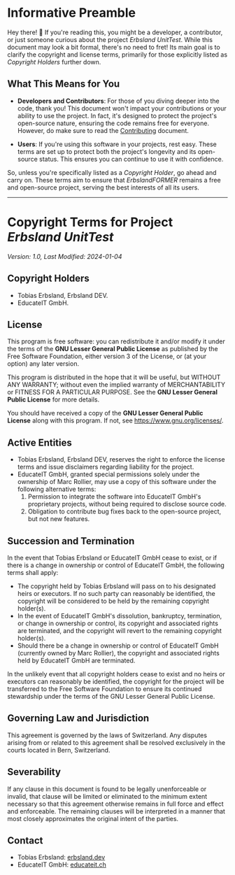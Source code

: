 
# Informative Preamble

Hey there! 👋 If you're reading this, you might be a developer, a contributor, or just someone curious about the project *Erbsland UnitTest*. While this document may look a bit formal, there's no need to fret! Its main goal is to clarify the copyright and license terms, primarily for those explicitly listed as *Copyright Holders* further down.

## What This Means for You

- **Developers and Contributors**: For those of you diving deeper into the code, thank you! This document won't impact your contributions or your ability to use the project. In fact, it's designed to protect the project's open-source nature, ensuring the code remains free for everyone. However, do make sure to read the [Contributing](./CONTRIBUTING.md) document.

- **Users**: If you're using this software in your projects, rest easy. These terms are set up to protect both the project's longevity and its open-source status. This ensures you can continue to use it with confidence.

So, unless you're specifically listed as a *Copyright Holder*, go ahead and carry on. These terms aim to ensure that *ErbslandFORMER* remains a free and open-source project, serving the best interests of all its users.

---

# Copyright Terms for Project *Erbsland UnitTest*

_Version: 1.0, Last Modified: 2024-01-04_

## Copyright Holders

- Tobias Erbsland, Erbsland DEV.
- EducateIT GmbH.

## License

This program is free software: you can redistribute it and/or modify it under the terms of the **GNU Lesser General Public License** as published by the Free Software Foundation, either version 3 of the License, or (at your option) any later version.

This program is distributed in the hope that it will be useful, but WITHOUT ANY WARRANTY; without even the implied warranty of MERCHANTABILITY or FITNESS FOR A PARTICULAR PURPOSE.  See the **GNU Lesser General Public License** for more details.

You should have received a copy of the **GNU Lesser General Public License** along with this program.  If not, see <https://www.gnu.org/licenses/>.

## Active Entities

- Tobias Erbsland, Erbsland DEV, reserves the right to enforce the license terms and issue disclaimers regarding liability for the project.
- EducateIT GmbH, granted special permissions solely under the ownership of Marc Rollier, may use a copy of this software under the following alternative terms:
  1. Permission to integrate the software into EducateIT GmbH's proprietary projects, without being required to disclose source code.
  2. Obligation to contribute bug fixes back to the open-source project, but not new features.

## Succession and Termination

In the event that Tobias Erbsland or EducateIT GmbH cease to exist, or if there is a change in ownership or control of EducateIT GmbH, the following terms shall apply:

- The copyright held by Tobias Erbsland will pass on to his designated heirs or executors. If no such party can reasonably be identified, the copyright will be considered to be held by the remaining copyright holder(s).
- In the event of EducateIT GmbH's dissolution, bankruptcy, termination, or change in ownership or control, its copyright and associated rights are terminated, and the copyright will revert to the remaining copyright holder(s).
- Should there be a change in ownership or control of EducateIT GmbH (currently owned by Marc Rollier), the copyright and associated rights held by EducateIT GmbH are terminated.

In the unlikely event that all copyright holders cease to exist and no heirs or executors can reasonably be identified, the copyright for the project will be transferred to the Free Software Foundation to ensure its continued stewardship under the terms of the GNU Lesser General Public License.

## Governing Law and Jurisdiction

This agreement is governed by the laws of Switzerland. Any disputes arising from or related to this agreement shall be resolved exclusively in the courts located in Bern, Switzerland.

## Severability

If any clause in this document is found to be legally unenforceable or invalid, that clause will be limited or eliminated to the minimum extent necessary so that this agreement otherwise remains in full force and effect and enforceable. The remaining clauses will be interpreted in a manner that most closely approximates the original intent of the parties.

## Contact

- Tobias Erbsland: [erbsland.dev](https://erbsland.dev/)
- EducateIT GmbH: [educateit.ch](https://educateit.ch/)
